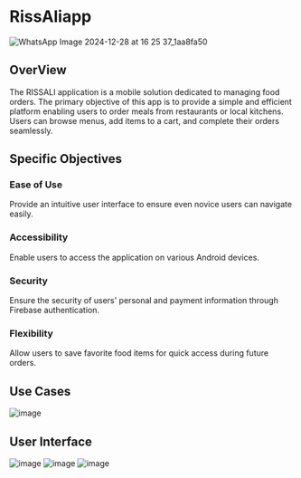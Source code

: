 # RissAliapp
![WhatsApp Image 2024-12-28 at 16 25 37_1aa8fa50](https://github.com/user-attachments/assets/faaf85a9-f034-4152-96be-30f1b34cda3f)
## OverView
The RISSALI application is a mobile solution dedicated to managing food orders. The primary objective of this app is to provide a simple and efficient platform enabling users to order meals from restaurants or local kitchens. Users can browse menus, add items to a cart, and complete their orders seamlessly.

## Specific Objectives 
### Ease of Use
Provide an intuitive user interface to ensure even novice users can navigate easily.
### Accessibility
Enable users to access the application on various Android devices.
### Security
Ensure the security of users' personal and payment information through Firebase authentication.
### Flexibility
Allow users to save favorite food items for quick access during future orders.
## Use Cases
![image](https://github.com/user-attachments/assets/e2c6c328-c373-4840-a36b-c1ec78674abf)
## User Interface
![image](https://github.com/user-attachments/assets/69d6a1b3-0ddc-4ee0-83c2-302236972847)
![image](https://github.com/user-attachments/assets/f98e905b-50cb-42ad-89f1-a2e7dca54769)
![image](https://github.com/user-attachments/assets/bc10d0b5-7b1c-4ff3-81e3-a8eb7e532a0c)











